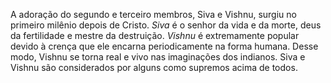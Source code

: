 ﻿A adoração do segundo e terceiro membros, Siva e Vishnu, surgiu no primeiro milênio depois de Cristo. *Siva* é o senhor da vida e da morte, deus da fertilidade e mestre da destruição. *Vishnu* é extremamente popular devido à crença  que ele encarna periodicamente na forma humana. Desse modo, Vishnu se torna real e vivo nas imaginações dos indianos. Siva e Vishnu são considerados por alguns como supremos acima de todos.